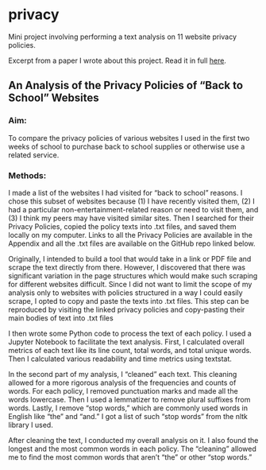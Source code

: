 # privacy
Mini project involving performing a text analysis on 11 website privacy policies.

Excerpt from a paper I wrote about this project. Read it in full [here](http://blogs.harvard.edu/veronicanutting/category/privacy-and-technology/privacy-policies-analysis/).


## An Analysis of the Privacy Policies of “Back to School” Websites 

### Aim:
To compare the privacy policies of various websites I used in the first two weeks of school to purchase back to school supplies or otherwise use a related service.

### Methods: 
I made a list of the websites I had visited for “back to school” reasons. I chose this subset of websites because (1) I have recently visited them, (2) I had a particular non-entertainment-related reason or need to visit them, and (3) I think my peers may have visited similar sites. Then I searched for their Privacy Policies, copied the policy texts into .txt  files, and saved them locally on my computer. Links to all the Privacy Policies are available in the Appendix and all the .txt  files are available on the GitHub repo linked below.

Originally, I intended to build a tool that would take in a link or PDF file and scrape the text directly from there. However, I discovered that there was significant variation in the page structures which would make such scraping for different websites difficult. Since I did not want to limit the scope of my analysis only to websites with policies structured in a way I could easily scrape, I opted to copy and paste the texts into .txt  files. This step can be reproduced by visiting the linked privacy policies and copy-pasting their main bodies of text into .txt files

I then wrote some Python code to process the text of each policy. I used a Jupyter Notebook to facilitate the text analysis. First, I calculated overall metrics of each text like its line count, total words, and total unique words. Then I calculated various readability and time metrics using textstat.

In the second part of my analysis, I “cleaned” each text. This cleaning allowed for a more rigorous analysis of the frequencies and counts of words. For each policy, I removed punctuation marks and made all the words lowercase. Then I used a lemmatizer to remove plural suffixes from words. Lastly, I remove “stop words,” which are commonly used words in English like “the” and “and.” I got a list of such “stop words” from the nltk  library I used. 

After cleaning the text, I conducted my overall analysis on it. I also found the longest and the most common words in each policy. The “cleaning” allowed me to find the most common words that aren’t “the” or other “stop words.” 